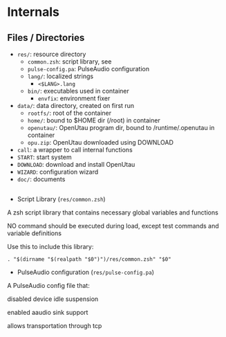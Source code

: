 
# Internals

## Files / Directories

+ `res/`: resource directory
  + `common.zsh`: script library, see
  + `pulse-config.pa`: PulseAudio configuration
  + `lang/`: localized strings
    + `<$LANG>.lang`
  + `bin/`: executables used in container
    + `envfix`: environment fixer
+ `data/`: data directory, created on first run
  + `rootfs/`: root of the container
  + `home/`: bound to $HOME dir (/root) in container
  + `openutau/`: OpenUtau program dir, bound to /runtime/.openutau in container
  + `opu.zip`: OpenUtau downloaded using DOWNLOAD
+ `call`: a wrapper to call internal functions
+ `START`: start system
+ `DOWNLOAD`: download and install OpenUtau
+ `WIZARD`: configuration wizard
+ `doc/`: documents

## 

- Script Library (`res/common.zsh`)

A zsh script library that contains necessary global variables and functions

NO command should be executed during load, except test commands and variable definitions

Use this to include this library:

`. "$(dirname "$(realpath "$0")")/res/common.zsh" "$0"`

- PulseAudio configuration (`res/pulse-config.pa`)

A PulseAudio config file that:

disabled device idle suspension

enabled aaudio sink support

allows transportation through tcp

